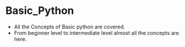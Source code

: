 # Basic_Python

- All the Concepts of Basic python are covered.
- From beginner level to intermediate level almost all the concepts are here.

